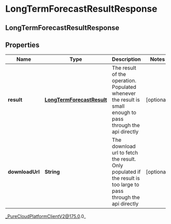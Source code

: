 # LongTermForecastResultResponse

## LongTermForecastResultResponse

## Properties

|Name | Type | Description | Notes|
|------------ | ------------- | ------------- | -------------|
| **result** | [**LongTermForecastResult**](LongTermForecastResult) | The result of the operation.  Populated whenever the result is small enough to pass through the api directly | [optional] |
| **downloadUrl** | **String** | The download url to fetch the result.  Only populated if the result is too large to pass through the api directly | [optional] |



_PureCloudPlatformClientV2@175.0.0_
